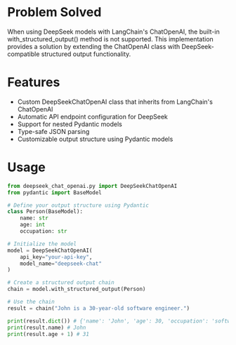 # Problem Solved
When using DeepSeek models with LangChain's ChatOpenAI, the built-in with_structured_output() method is not supported. This implementation provides a solution by extending the ChatOpenAI class with DeepSeek-compatible structured output functionality.

# Features
- Custom DeepSeekChatOpenAI class that inherits from LangChain's ChatOpenAI
- Automatic API endpoint configuration for DeepSeek
- Support for nested Pydantic models
- Type-safe JSON parsing
- Customizable output structure using Pydantic models

# Usage
```python
from deepseek_chat_openai.py import DeepSeekChatOpenAI
from pydantic import BaseModel

# Define your output structure using Pydantic
class Person(BaseModel):
    name: str
    age: int
    occupation: str

# Initialize the model
model = DeepSeekChatOpenAI(
    api_key="your-api-key",
    model_name="deepseek-chat"
)

# Create a structured output chain
chain = model.with_structured_output(Person)

# Use the chain
result = chain("John is a 30-year-old software engineer.")

print(result.dict()) # {'name': 'John', 'age': 30, 'occupation': 'software engineer'}
print(result.name) # John
print(result.age + 1) # 31

```
